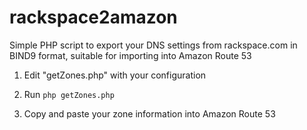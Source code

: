 rackspace2amazon
================

Simple PHP script to export your DNS settings from rackspace.com in BIND9 format, suitable for importing into Amazon Route 53

1. Edit "getZones.php" with your configuration

2. Run `php getZones.php`

3. Copy and paste your zone information into Amazon Route 53
